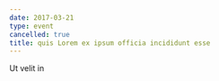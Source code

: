 ```yaml
---
date: 2017-03-21
type: event
cancelled: true
title: quis Lorem ex ipsum officia incididunt esse
---
```

Ut velit in